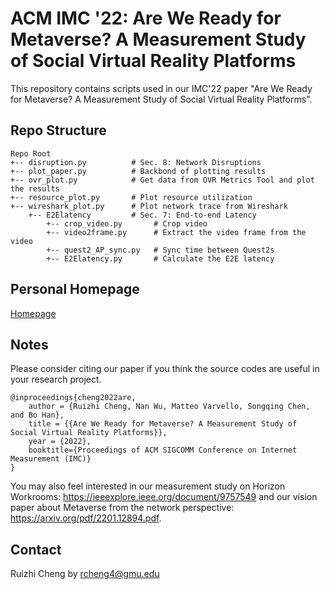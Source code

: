# ACM IMC '22: Are We Ready for Metaverse? A Measurement Study of Social Virtual Reality Platforms
This repository contains scripts used in our IMC'22 paper "Are We Ready for Metaverse? A Measurement Study of Social Virtual Reality Platforms".

## Repo Structure
```
Repo Root
+-- disruption.py          # Sec. 8: Network Disruptions
+-- plot_paper.py          # Backbond of plotting results
+-- ovr_plot.py            # Get data from OVR Metrics Tool and plot the results
+-- resource_plot.py       # Plot resource utilization
+-- wireshark_plot.py      # Plot network trace from Wireshark
    +-- E2Elatency         # Sec. 7: End-to-end Latency
        +-- crop_video.py       # Crop video
        +-- video2frame.py      # Extract the video frame from the video
        +-- quest2_AP_sync.py   # Sync time between Quest2s
        +-- E2Elatency.py       # Calculate the E2E latency
```

## Personal Homepage
[Homepage](https://felixshing.github.io/)

## Notes
Please consider citing our paper if you think the source codes are useful in your research project.
```
@inproceedings{cheng2022are,
    author = {Ruizhi Cheng, Nan Wu, Matteo Varvello, Songqing Chen, and Bo Han},
    title = {{Are We Ready for Metaverse? A Measurement Study of Social Virtual Reality Platforms}},
    year = {2022},
    booktitle={Proceedings of ACM SIGCOMM Conference on Internet Measurement (IMC)}
}
```
You may also feel interested in our measurement study on Horizon Workrooms: https://ieeexplore.ieee.org/document/9757549
and
our vision paper about Metaverse from the network perspective: https://arxiv.org/pdf/2201.12894.pdf.

## Contact
Ruizhi Cheng by rcheng4@gmu.edu
